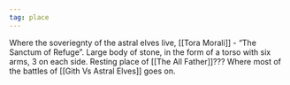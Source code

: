 ```yaml
---
tag: place
---
```


 Where the soveriegnty of the astral elves live, [[Tora Morali]] - “The Sanctum of Refuge”. Large body of stone, in the form of a torso with six arms, 3 on each side. Resting place of [[The All Father]]??? Where most of the battles of [[Gith Vs Astral Elves]] goes on.